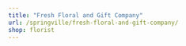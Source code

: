 ```yaml
---
title: "Fresh Floral and Gift Company"
url: /springville/fresh-floral-and-gift-company/
shop: florist
---
```

